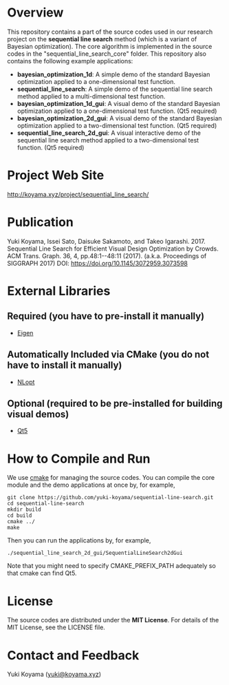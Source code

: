 # Overview
This repository contains a part of the source codes used in our research project on the **sequential line search** method (which is a variant of Bayesian optimization). The core algorithm is implemented in the source codes in the "sequential_line_search_core" folder. This repository also contains the following example applications:

- **bayesian_optimization_1d**: A simple demo of the standard Bayesian optimization applied to a one-dimensional test function. 
- **sequential_line_search**: A simple demo of the sequential line search method applied to a multi-dimensional test function.
- **bayesian_optimization_1d_gui**: A visual demo of the standard Bayesian optimization applied to a one-dimensional test function. (Qt5 required)
- **bayesian_optimization_2d_gui**: A visual demo of the standard Bayesian optimization applied to a two-dimensional test function. (Qt5 required)
- **sequential_line_search_2d_gui**: A visual interactive demo of the sequential line search method applied to a two-dimensional test function. (Qt5 required)

# Project Web Site
http://koyama.xyz/project/sequential_line_search/

# Publication
Yuki Koyama, Issei Sato, Daisuke Sakamoto, and Takeo Igarashi. 2017. Sequential Line Search for Efficient Visual Design Optimization by Crowds. ACM Trans. Graph. 36, 4, pp.48:1--48:11 (2017). (a.k.a. Proceedings of SIGGRAPH 2017)
DOI: https://doi.org/10.1145/3072959.3073598

# External Libraries
## Required (you have to pre-install it manually)
- [Eigen](http://eigen.tuxfamily.org/)

## Automatically Included via CMake (you do not have to install it manually)
- [NLopt](https://nlopt.readthedocs.io/)

## Optional (required to be pre-installed for building visual demos)
- [Qt5](http://doc.qt.io/qt-5/)

# How to Compile and Run
We use [cmake](https://cmake.org/) for managing the source codes. You can compile the core module and the demo applications at once by, for example, 
```
git clone https://github.com/yuki-koyama/sequential-line-search.git
cd sequential-line-search
mkdir build
cd build
cmake ../
make
```
Then you can run the applications by, for example,
```
./sequential_line_search_2d_gui/SequentialLineSearch2dGui
```
Note that you might need to specify CMAKE_PREFIX_PATH adequately so that cmake can find Qt5.

# License
The source codes are distributed under the **MIT License**. For details of the MIT License, see the LICENSE file.

# Contact and Feedback
Yuki Koyama (yuki@koyama.xyz)
